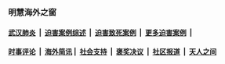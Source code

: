 
### 明慧海外之窗

####  [武汉肺炎](indexes/365.md?t=03271001) &nbsp;|&nbsp;  [迫害案例综述](indexes/328.md?t=03271001) &nbsp;|&nbsp; [迫害致死案例](indexes/277.md?t=03271001)  &nbsp;|&nbsp; [更多迫害案例](indexes/81.md?t=03271001)  &nbsp;|&nbsp; 
####  [时事评论](indexes/19.md?t=03271001) &nbsp;|&nbsp; [海外简讯](indexes/245.md?t=03271001)&nbsp;|&nbsp;  [社会支持](indexes/140.md?t=03271001) &nbsp;|&nbsp; [褒奖决议](indexes/282.md?t=03271001) &nbsp;|&nbsp; [社区报道](indexes/91.md?t=03271001)  &nbsp;|&nbsp; [天人之间](indexes/78.md?t=03271001) 

